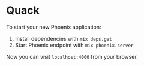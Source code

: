 # Quack

To start your new Phoenix application:

1. Install dependencies with `mix deps.get`
2. Start Phoenix endpoint with `mix phoenix.server`

Now you can visit `localhost:4000` from your browser.
